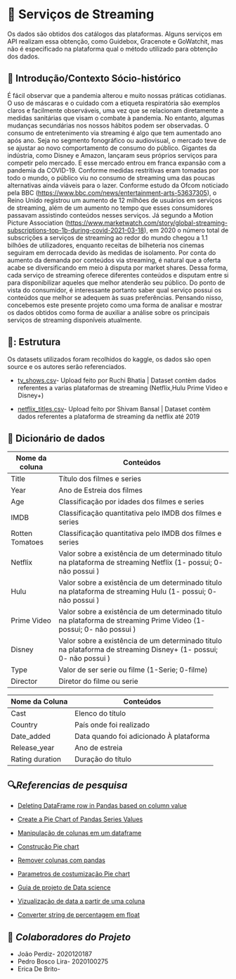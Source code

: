 # :movie_camera: **Serviços de Streaming**

Os dados são obtidos dos catálogos das plataformas. Alguns serviços em API realizam essa obtenção, como Guidebox, Gracenote e GoWatchit, mas não é especificado na plataforma qual o método utilizado para obtenção dos dados.

## :school_satchel: **Introdução/Contexto Sócio-histórico**

É fácil observar que a pandemia alterou e muito nossas práticas cotidianas. O uso de máscaras e o cuidado com a etiqueta respiratória são exemplos claros e facilmente observáveis, uma vez que se relacionam diretamente a medidas sanitárias que visam o combate à pandemia. No entanto, algumas mudanças secundárias nos nossos hábitos podem ser observadas.
O consumo de entretenimento via streaming é algo que tem aumentado ano após ano. Seja no segmento fonográfico ou audiovisual, o mercado teve de se ajustar ao novo comportamento de consumo do público. Gigantes da indústria, como Disney e Amazon, lançaram seus próprios serviços para competir pelo mercado. E esse mercado entrou em franca expansão com a pandemia da COVID-19.
Conforme medidas restritivas eram tomadas por todo o mundo, o público viu no consumo de streaming uma das poucas alternativas ainda viáveis para o lazer. Conforme estudo da Ofcom noticiado pela BBC (https://www.bbc.com/news/entertainment-arts-53637305), o Reino Unido registrou um aumento de 12 milhões de usuários em serviços de streaming, além de um aumento no tempo que esses consumidores passavam assistindo conteúdos nesses serviços. Já segundo a Motion Picture Association (https://www.marketwatch.com/story/global-streaming-subscriptions-top-1b-during-covid-2021-03-18), em 2020 o número total de subscrições a serviços de streaming ao redor do mundo chegou a 1.1 bilhões de utilizadores, enquanto receitas de bilheteria nos cinemas seguiram em derrocada devido às medidas de isolamento.
Por conta do aumento da demanda por conteúdos via streaming, é natural que a oferta acabe se diversificando em meio à disputa por market shares. Dessa forma, cada serviço de streaming oferece diferentes conteúdos e disputam entre si para disponibilizar aqueles que melhor atenderão seu público. Do ponto de vista do consumidor, é interessante portanto saber qual serviço possui os conteúdos que melhor se adequem às suas preferências.
Pensando nisso, concebemos este presente projeto como uma forma de analisar e mostrar os dados obtidos como forma de auxiliar a análise sobre os principais serviços de streaming disponíveis atualmente.

## 🧱: **Estrutura**
Os datasets utilizados foram recolhidos do kaggle, os dados são open source e os autores serâo referenciados.

- [tv_shows.csv](https://www.kaggle.com/ruchi798/tv-shows-on-netflix-prime-video-hulu-and-disney)- Upload feito por Ruchi Bhatia | Dataset contèm dados referentes a varias plataformas de streaming (Netflix,Hulu Prime Video e Disney+)

- [netflix_titles.csv](https://www.kaggle.com/shivamb/netflix-shows)- Upload feito por Shivam Bansal | Dataset contèm dados referentes a plataforma de streaming da netflix até 2019


## :page_with_curl: Dicionário de dados

| Nome da coluna    |   Conteúdos       
|-------------------|--------------------------------------------------------------------------------
|    Title          | Título dos filmes e series
|    Year           | Ano de Estreia dos filmes
|    Age            | Classificação por idades dos filmes e series
|    IMDB           | Classificação quantitativa pelo IMDB dos filmes e series 
|    Rotten Tomatoes| Classificação quantitativa pelo IMDB dos filmes e series
|    Netflix        | Valor sobre a existência de um determinado titulo na plataforma de streaming Netflix (1- possui; 0- não possui )
|    Hulu           | Valor sobre a existência de um determinado titulo na plataforma de streaming Hulu  (1- possui; 0- não possui )
|    Prime Video    | Valor sobre a existência de um determinado titulo na plataforma de streaming Prime Video  (1- possui; 0- não possui )
|    Disney         | Valor sobre a existência de um determinado titulo na plataforma de streaming Disney+  (1- possui; 0- não possui )
|    Type           | Valor de ser serie ou filme (1-Serie; 0-filme)
|    Director       | Diretor do filme ou serie


| Nome da Coluna    |  Conteúdos 
|-------------------|----------------------------------------------------------------------------------
|    Cast           | Elenco do título
|    Country        | País onde foi realizado
|    Date_added     | Data quando foi adicionado À plataforma
|    Release_year   | Ano de estreia
| Rating duration   | Duração do título

## :mag:*Referencias de pesquisa*

- [Deleting DataFrame row in Pandas based on column value](https://stackoverflow.com/questions/18172851/deleting-dataframe-row-in-pandas-based-on-column-value)

- [Create a Pie Chart of Pandas Series Values](https://datascienceparichay.com/article/create-a-pie-chart-of-pandas-series-values/)

- [Manipulação de colunas em um dataframe](https://www.youtube.com/watch?v=6NgyWKaP1ZU)

- [Construção Pie chart](https://medium.com/horadecodar/gr%C3%A1ficos-de-pizza-com-matplotlib-piechart-33ea9760ad87)

- [Remover colunas com pandas](https://www.alura.com.br/artigos/como-remover-linhas-e-colunas-no-pandas)

- [Parametros de costumização Pie chart](https://matplotlib.org/stable/api/_as_gen/matplotlib.pyplot.pie.html#matplotlib.pyplot.pie)

- [Guia de projeto de Data science](https://paulovasconcellos.com.br/como-criar-seu-primeiro-projeto-de-data-science-parte-2-de-2-cb9a2fe05eff)

- [Vizualização de data a partir de uma coluna](https://stackoverflow.com/questions/43549901/visualize-data-from-one-column)

- [Converter string de percentagem em float](https://stackoverflow.com/questions/25669588/convert-percent-string-to-float-in-pandas-read-csv)

## :construction_worker: *Colaboradores do Projeto*

- João Perdiz- 2020120187
- Pedro Bosco Lira- 2020100275
- Erica De Brito- 

